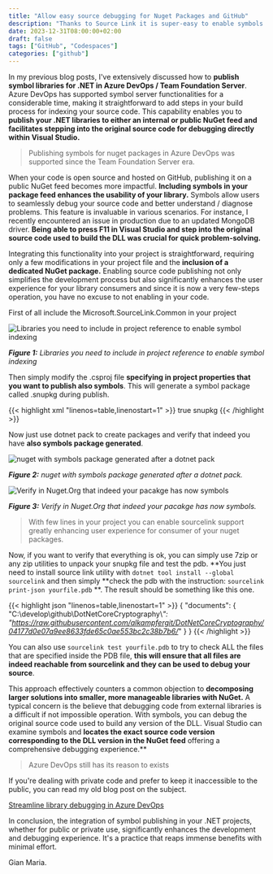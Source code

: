 ```yaml
---
title: "Allow easy source debugging for Nuget Packages and GitHub"
description: "Thanks to Source Link it is super-easy to enable symbols indexing and source debugging of your public Nuget packages where the code is hosted in GitHub or other supported repository. All you need is a little modification of your C# project file."
date: 2023-12-31T08:00:00+02:00
draft: false
tags: ["GitHub", "Codespaces"]
categories: ["github"]
---
```


In my previous blog posts, I've extensively discussed how to **publish symbol libraries for .NET in Azure DevOps / Team Foundation Server**. Azure DevOps has supported symbol server functionalities for a considerable time, making it straightforward to add steps in your build process for indexing your source code. This capability enables you to **publish your .NET libraries to either an internal or public NuGet feed and facilitates stepping into the original source code for debugging directly within Visual Studio.**

> Publishing symbols for nuget packages in Azure DevOps was supported since the Team Foundation Server era.

When your code is open source and hosted on GitHub, publishing it on a public NuGet feed becomes more impactful. **Including symbols in your package feed enhances the usability of your library.** Symbols allow users to seamlessly debug your source code and better understand / diagnose problems. This feature is invaluable in various scenarios. For instance, I recently encountered an issue in production due to an updated MongoDB driver. **Being able to press F11 in Visual Studio and step into the original source code used to build the DLL was crucial for quick problem-solving.**

Integrating this functionality into your project is straightforward, requiring only a few modifications in your project file and the **inclusion of a dedicated NuGet package.** Enabling source code publishing not only simplifies the development process but also significantly enhances the user experience for your library consumers and since it is now a very few-steps operation, you have no excuse to not enabling in your code.

First of all include the Microsoft.SourceLink.Common in your project

![Libraries you need to include in project reference to enable symbol indexing](../images/markdown-external-image.png)

***Figure 1:*** *Libraries you need to include in project reference to enable symbol indexing*

Then simply modify the .csproj file **specifying in project properties that you want to publish also symbols**. This will generate a symbol package called .snupkg during publish.

{{< highlight xml "linenos=table,linenostart=1" >}}
    <!-- Generate symbol packages (.snupkg) -->
    <!-- You must publish both packages, the package that contains the DLL (.nupkg) and the one that contains the symbols (.snupkg) -->
    <IncludeSymbols>true</IncludeSymbols>
    <SymbolPackageFormat>snupkg</SymbolPackageFormat>
{{< /highlight >}}

Now just use dotnet pack to create packages and verify that indeed you have **also symbols package generated**.

![nuget with symbols package generated after a dotnet pack](../images/snupkg.png)

***Figure 2:*** *nuget with symbols package generated after a dotnet pack.*


![Verify in Nuget.Org that indeed your pacakge has now symbols](../images/symbols-and-package.png)

***Figure 3:*** *Verify in Nuget.Org that indeed your pacakge has now symbols.*

> With few lines in your project you can enable sourcelink support greatly enhancing user experience for consumer of your nuget packages.

Now, if you want to verify that everything is ok, you can simply use 7zip or any zip utilities to unpack your snupkg file and test the pdb. **You just need to install source link utility with `dotnet tool install --global sourcelink` and then simply **check the pdb with the instruction: `sourcelink print-json yourfile.pdb` **. The result should be something like this one.

{{< highlight json "linenos=table,linenostart=1" >}}
   {
      "documents": {
         "C:\\develop\\github\\DotNetCoreCryptography\\*": "https://raw.githubusercontent.com/alkampfergit/DotNetCoreCryptography/04177d0e07a9ee8633fde65c0ae553bc2c38b7b6/*"
      }
   }
{{< /highlight >}}

You can also use `sourcelink test yourfile.pdb` to try to check ALL the files that are specified inside the PDB file, **this will ensure that all files are indeed reachable from sourcelink and they can be used to debug your source**.

This approach effectively counters a common objection to **decomposing larger solutions into smaller, more manageable libraries with NuGet.** A typical concern is the believe that debugging code from external libraries is a difficult if not impossible operation. With symbols, you can debug the original source code used to build any version of the DLL. Visual Studio can examine symbols and **locates the exact source code version corresponding to the DLL version in the NuGet feed** offering a comprehensive debugging experience.**

> Azure DevOps still has its reason to exists

If you're dealing with private code and prefer to keep it inaccessible to the public, you can read my old blog post on the subject.

[Streamline library debugging in Azure DevOps](https://www.codewrecks.com/post/azdo/pipeline/streamline-library-debugging/)

In conclusion, the integration of symbol publishing in your .NET projects, whether for public or private use, significantly enhances the development and debugging experience. It's a practice that reaps immense benefits with minimal effort.


Gian Maria.




